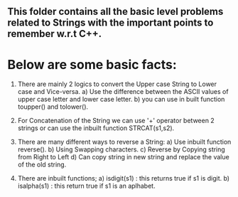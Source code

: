## This folder contains all the basic level problems related to Strings with the important points to remember w.r.t C++.
# Below are some basic facts:
  1. There are mainly 2 logics to convert the Upper case String to Lower case and Vice-versa.
    a) Use the difference between the ASCII values of upper case letter and lower case letter.
    b) you can use in built function toupper() and tolower().
    
  2. For Concatenation of the String we can use '+' operator between 2 strings or can use the inbuilt function STRCAT(s1,s2).
  
  3. There are many different ways to reverse a String:
    a) Use inbuilt function reverse().
    b) Using Swapping characters.
    c) Reverse by Copying string from Right to Left
    d) Can copy string in new string and replace the value of the old string.
    
  4. There are inbuilt functions;
     a) isdigit(s1) : this returns true if s1 is digit.
     b) isalpha(s1) : this return true if s1 is an aplhabet.
     
 
